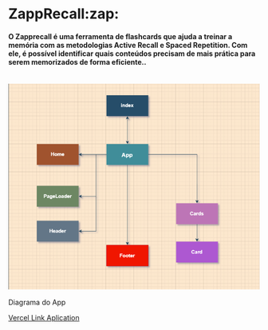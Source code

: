 <h1>ZappRecall:zap:</h1>

<h4>O Zapprecall é uma ferramenta de flashcards que ajuda a treinar a memória com as metodologias Active Recall e Spaced Repetition. Com ele, é possível identificar quais conteúdos precisam de mais prática para serem memorizados de forma eficiente..</h4>
</br>
<img src="./src/assets/img/ZappRecallDiagram.png" alt="texto alternativo" />
<p>Diagrama do App</p>

<a href="https://projeto9-zaprecallreact.vercel.app/">Vercel Link Aplication</a>

